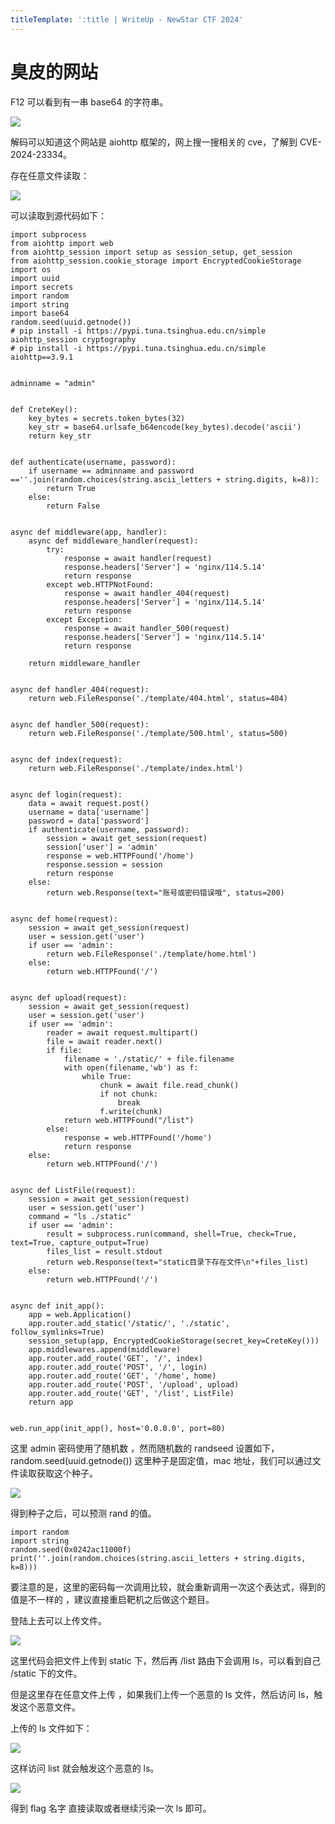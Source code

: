 ```yaml
---
titleTemplate: ':title | WriteUp - NewStar CTF 2024'
---
```


# 臭皮的网站

F12 可以看到有一串 base64 的字符串。

![](/assets/images/wp/2024/week5/choupidewangzhang_1.png)

解码可以知道这个网站是 aiohttp 框架的，网上搜一搜相关的 cve，了解到 CVE-2024-23334。

存在任意文件读取：

![](/assets/images/wp/2024/week5/choupidewangzhang_2.png)

可以读取到源代码如下：

```
import subprocess
from aiohttp import web
from aiohttp_session import setup as session_setup, get_session
from aiohttp_session.cookie_storage import EncryptedCookieStorage
import os
import uuid
import secrets
import random
import string
import base64
random.seed(uuid.getnode())
# pip install -i https://pypi.tuna.tsinghua.edu.cn/simple aiohttp_session cryptography
# pip install -i https://pypi.tuna.tsinghua.edu.cn/simple aiohttp==3.9.1


adminname = "admin"


def CreteKey():
    key_bytes = secrets.token_bytes(32)
    key_str = base64.urlsafe_b64encode(key_bytes).decode('ascii')
    return key_str


def authenticate(username, password):
    if username == adminname and password ==''.join(random.choices(string.ascii_letters + string.digits, k=8)):
        return True
    else:
        return False


async def middleware(app, handler):
    async def middleware_handler(request):
        try:
            response = await handler(request)
            response.headers['Server'] = 'nginx/114.5.14'
            return response
        except web.HTTPNotFound:
            response = await handler_404(request)
            response.headers['Server'] = 'nginx/114.5.14'
            return response
        except Exception:
            response = await handler_500(request)
            response.headers['Server'] = 'nginx/114.5.14'
            return response

    return middleware_handler


async def handler_404(request):
    return web.FileResponse('./template/404.html', status=404)


async def handler_500(request):
    return web.FileResponse('./template/500.html', status=500)


async def index(request):
    return web.FileResponse('./template/index.html')


async def login(request):
    data = await request.post()
    username = data['username']
    password = data['password']
    if authenticate(username, password):
        session = await get_session(request)
        session['user'] = 'admin'
        response = web.HTTPFound('/home')
        response.session = session
        return response
    else:
        return web.Response(text="账号或密码错误哦", status=200)


async def home(request):
    session = await get_session(request)
    user = session.get('user')
    if user == 'admin':
        return web.FileResponse('./template/home.html')
    else:
        return web.HTTPFound('/')


async def upload(request):
    session = await get_session(request)
    user = session.get('user')
    if user == 'admin':
        reader = await request.multipart()
        file = await reader.next()
        if file:
            filename = './static/' + file.filename
            with open(filename,'wb') as f:
                while True:
                    chunk = await file.read_chunk()
                    if not chunk:
                        break
                    f.write(chunk)
            return web.HTTPFound("/list")
        else:
            response = web.HTTPFound('/home')
            return response
    else:
        return web.HTTPFound('/')


async def ListFile(request):
    session = await get_session(request)
    user = session.get('user')
    command = "ls ./static"
    if user == 'admin':
        result = subprocess.run(command, shell=True, check=True, text=True, capture_output=True)
        files_list = result.stdout
        return web.Response(text="static目录下存在文件\n"+files_list)
    else:
        return web.HTTPFound('/')


async def init_app():
    app = web.Application()
    app.router.add_static('/static/', './static', follow_symlinks=True)
    session_setup(app, EncryptedCookieStorage(secret_key=CreteKey()))
    app.middlewares.append(middleware)
    app.router.add_route('GET', '/', index)
    app.router.add_route('POST', '/', login)
    app.router.add_route('GET', '/home', home)
    app.router.add_route('POST', '/upload', upload)
    app.router.add_route('GET', '/list', ListFile)
    return app


web.run_app(init_app(), host='0.0.0.0', port=80)
```

这里 admin 密码使用了随机数 ，然而随机数的 randseed 设置如下，random.seed(uuid.getnode()) 
这里种子是固定值，mac 地址，我们可以通过文件读取获取这个种子。

![](/assets/images/wp/2024/week5/choupidewangzhang_3.png)

得到种子之后，可以预测 rand 的值。

```
import random
import string
random.seed(0x0242ac11000f)
print(''.join(random.choices(string.ascii_letters + string.digits, k=8)))
```

要注意的是，这里的密码每一次调用比较，就会重新调用一次这个表达式，得到的值是不一样的 ，建议直接重启靶机之后做这个题目。

登陆上去可以上传文件。

![](/assets/images/wp/2024/week5/choupidewangzhang_4.png)

这里代码会把文件上传到 static 下，然后再 /list 路由下会调用 ls，可以看到自己 /static 下的文件。

但是这里存在任意文件上传 ，如果我们上传一个恶意的 ls 文件，然后访问 ls，触发这个恶意文件。

上传的 ls 文件如下：

![](/assets/images/wp/2024/week5/choupidewangzhang_5.png)

这样访问 list 就会触发这个恶意的 ls。

![](/assets/images/wp/2024/week5/choupidewangzhang_6.png)

得到 flag 名字 直接读取或者继续污染一次 ls 即可。

